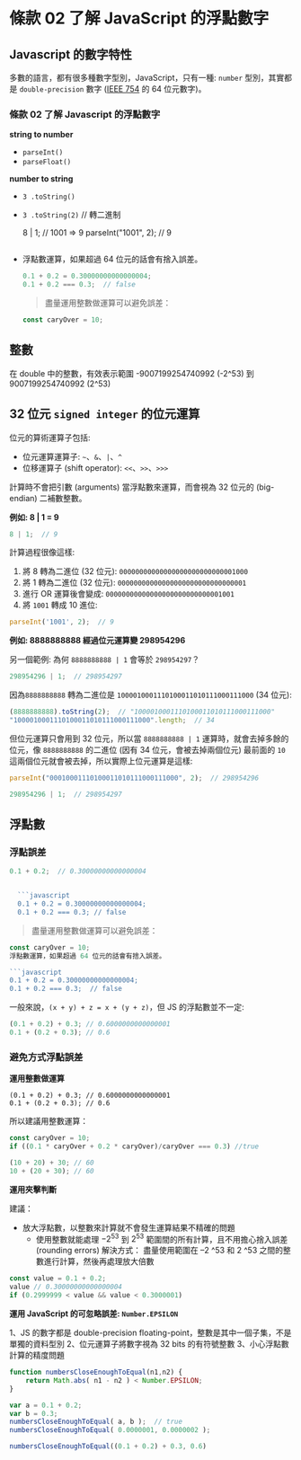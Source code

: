 # 條款 02 了解 JavaScript 的浮點數字

## Javascript 的數字特性

多數的語言，都有很多種數字型別，JavaScript，只有一種: `number` 型別，其實都是 `double-precision` 數字 ([IEEE 754](https://zh.wikipedia.org/wiki/IEEE_754) 的 64 位元數字)。


### 條款 02 了解 Javascript 的浮點數字
**string to number**

- `parseInt()`
- `parseFloat()`

**number to string**

- `3 .toString()`
- `3 .toString(2)` // 轉二進制

  8 | 1; // 1001 => 9
  parseInt("1001", 2); // 9
  ```
- 浮點數運算，如果超過 64 位元的話會有捨入誤差。
    ```javascript
    0.1 + 0.2 = 0.30000000000000004;
    0.1 + 0.2 === 0.3;  // false
    ```
    > 盡量運用整數做運算可以避免誤差：
    ```javascript
    const caryOver = 10;
## 整數

在 double 中的整數，有效表示範圍
-9007199254740992 (-2^53) 到 9007199254740992 (2^53)

## 32 位元 `signed integer` 的位元運算

位元的算術運算子包括: 
- 位元運算運算子: `~`、`&`、`|`、`^`
- 位移運算子 (shift operator): `<<`、`>>`、`>>>`

計算時不會把引數 (arguments) 當浮點數來運算，而會視為 32 位元的 (big-endian) 二補數整數。

**例如: 8 | 1 = 9**

```javascript
8 | 1;  // 9
```

計算過程很像這樣:

1. 將 8 轉為二進位 (32 位元): `00000000000000000000000000001000`
1. 將 1 轉為二進位 (32 位元): `00000000000000000000000000000001`
1. 進行 OR 運算後會變成: `00000000000000000000000000001001`
1. 將 `1001` 轉成 10 進位: 

```javascript
parseInt('1001', 2);  // 9
```

**例如: 8888888888 經過位元運算變 298954296**

另一個範例: 為何 `8888888888 | 1` 會等於 `298954297`？

```javascript
298954296 | 1;  // 298954297
```

因為`8888888888` 轉為二進位是 `1000010001110100011010111000111000` (34 位元): 

```javascript
(8888888888).toString(2);  // "1000010001110100011010111000111000"
"1000010001110100011010111000111000".length;  // 34
```

但位元運算只會用到 32 位元，所以當 `8888888888 | 1` 運算時，就會去掉多餘的位元，像 `8888888888` 的二進位 (因有 34 位元，會被去掉兩個位元) 最前面的 `10` 這兩個位元就會被去掉，所以實際上位元運算是這樣: 

```javascript
parseInt("00010001110100011010111000111000", 2);  // 298954296

298954296 | 1;  // 298954297
```

## 浮點數

### 浮點誤差

```javascript
0.1 + 0.2;  // 0.30000000000000004


  ```javascript
  0.1 + 0.2 = 0.30000000000000004;
  0.1 + 0.2 === 0.3; // false
  ```

  > 盡量運用整數做運算可以避免誤差：

  ```javascript
  const caryOver = 10;
浮點數運算，如果超過 64 位元的話會有捨入誤差。

```javascript
0.1 + 0.2 = 0.30000000000000004;
0.1 + 0.2 === 0.3;  // false
```

一般來說，`(x + y) + z = x + (y + z)`，但 JS 的浮點數並不一定: 

```javascript
(0.1 + 0.2) + 0.3; // 0.6000000000000001
0.1 + (0.2 + 0.3); // 0.6
```

### 避免方式浮點誤差

**運用整數做運算**

```
(0.1 + 0.2) + 0.3; // 0.6000000000000001
0.1 + (0.2 + 0.3); // 0.6
```

所以建議用整數運算：

```javascript
const caryOver = 10;
if ((0.1 * caryOver + 0.2 * caryOver)/caryOver === 0.3) //true
```

```javascript
(10 + 20) + 30; // 60
10 + (20 + 30); // 60
```

**運用夾擊判斷**

建議：
- 放大浮點數，以整數來計算就不會發生運算結果不精確的問題
  - 使用整數就能處理 $-2^{53}$ 到 $2^{53}$ 範圍間的所有計算，且不用擔心捨入誤差 (rounding errors)
解決方式：
盡量使用範圍在 –2 ^53 和 2 ^53 之間的整數進行計算，然後再處理放大倍數
```javascript
const value = 0.1 + 0.2;
value // 0.30000000000000004
if (0.2999999 < value && value < 0.3000001)
```

**運用 JavaScript 的可忽略誤差: `Number.EPSILON`**

1、JS 的數字都是 double-precision floating-point，整數是其中一個子集，不是單獨的資料型別
2、位元運算子將數字視為 32 bits 的有符號整數
3、小心浮點數計算的精度問題
```javascript
function numbersCloseEnoughToEqual(n1,n2) {
	return Math.abs( n1 - n2 ) < Number.EPSILON;
}
```

```javascript
var a = 0.1 + 0.2;
var b = 0.3;
numbersCloseEnoughToEqual( a, b );	// true
numbersCloseEnoughToEqual( 0.0000001, 0.0000002 );
```

```javascript
numbersCloseEnoughToEqual((0.1 + 0.2) + 0.3, 0.6)
```
